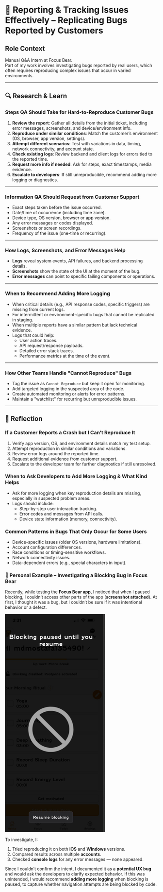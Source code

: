 # 🐛 Reporting & Tracking Issues Effectively – Replicating Bugs Reported by Customers

## Role Context

Manual Q&A Intern at Focus Bear.  
Part of my work involves investigating bugs reported by real users, which often requires reproducing complex issues that occur in varied environments.

---

## 🔍 Research & Learn

### Steps QA Should Take for Hard-to-Reproduce Customer Bugs

1. **Review the report**: Gather all details from the initial ticket, including error messages, screenshots, and device/environment info.
2. **Reproduce under similar conditions**: Match the customer’s environment (OS, browser, app version, settings).
3. **Attempt different scenarios**: Test with variations in data, timing, network connectivity, and account state.
4. **Check existing logs**: Review backend and client logs for errors tied to the reported time.
5. **Request more info if needed**: Ask for steps, exact timestamps, media evidence.
6. **Escalate to developers**: If still unreproducible, recommend adding more logging or diagnostics.

---

### Information QA Should Request from Customer Support

- Exact steps taken before the issue occurred.
- Date/time of occurrence (including time zone).
- Device type, OS version, browser or app version.
- Any error messages or codes displayed.
- Screenshots or screen recordings.
- Frequency of the issue (one-time or recurring).

---

### How Logs, Screenshots, and Error Messages Help

- **Logs** reveal system events, API failures, and backend processing details.
- **Screenshots** show the state of the UI at the moment of the bug.
- **Error messages** can point to specific failing components or operations.

---

### When to Recommend Adding More Logging

- When critical details (e.g., API response codes, specific triggers) are missing from current logs.
- For intermittent or environment-specific bugs that cannot be replicated in staging.
- When multiple reports have a similar pattern but lack technical evidence.
- Logs that could help:
  - User action traces.
  - API request/response payloads.
  - Detailed error stack traces.
  - Performance metrics at the time of the event.

---

### How Other Teams Handle "Cannot Reproduce" Bugs

- Tag the issue as `Cannot Reproduce` but keep it open for monitoring.
- Add targeted logging in the suspected area of the code.
- Create automated monitoring or alerts for error patterns.
- Maintain a "watchlist" for recurring but unreproducible issues.

---

## 📝 Reflection

### If a Customer Reports a Crash but I Can’t Reproduce It

1. Verify app version, OS, and environment details match my test setup.
2. Attempt reproduction in similar conditions and variations.
3. Review error logs around the reported time.
4. Request additional evidence from customer support.
5. Escalate to the developer team for further diagnostics if still unresolved.

### When to Ask Developers to Add More Logging & What Kind Helps

- Ask for more logging when key reproduction details are missing, especially in suspected problem areas.
- Logs should include:
  - Step-by-step user interaction tracking.
  - Error codes and messages from API calls.
  - Device state information (memory, connectivity).

### Common Patterns in Bugs That Only Occur for Some Users

- Device-specific issues (older OS versions, hardware limitations).
- Account configuration differences.
- Race conditions or timing-sensitive workflows.
- Network connectivity issues.
- Data-dependent errors (e.g., special characters in input).

### 🐞 Personal Example – Investigating a Blocking Bug in Focus Bear

Recently, while testing the **Focus Bear app**, I noticed that when I paused blocking, I couldn’t access other parts of the app (**screenshot attached**). At first, I thought it was a bug, but I couldn’t be sure if it was intentional behavior or a defect.

![alt text](image-2.png)

To investigate, I:

1. Tried reproducing it on both **iOS** and **Windows** versions.
2. Compared results across multiple **accounts**.
3. Checked **console logs** for any error messages — none appeared.

Since I couldn’t confirm the intent, I documented it as a **potential UX bug** and would ask the developers to clarify expected behavior. If this was unintended, I would recommend **adding more logging** when blocking is paused, to capture whether navigation attempts are being blocked by code.
